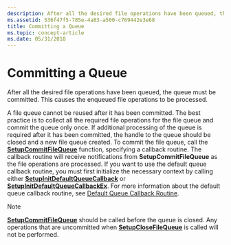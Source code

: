 ```yaml
---
description: After all the desired file operations have been queued, the queue must be committed. This causes the enqueued file operations to be processed.
ms.assetid: 536f47f5-785e-4a83-a500-c769442e3e68
title: Committing a Queue
ms.topic: concept-article
ms.date: 05/31/2018
---
```


# Committing a Queue

After all the desired file operations have been queued, the queue must be committed. This causes the enqueued file operations to be processed.

A file queue cannot be reused after it has been committed. The best practice is to collect all the required file operations for the file queue and commit the queue only once. If additional processing of the queue is required after it has been committed, the handle to the queue should be closed and a new file queue created. To commit the file queue, call the [**SetupCommitFileQueue**](/windows/desktop/api/Setupapi/nf-setupapi-setupcommitfilequeuea) function, specifying a callback routine. The callback routine will receive notifications from **SetupCommitFileQueue** as the file operations are processed. If you want to use the default queue callback routine, you must first initialize the necessary context by calling either [**SetupInitDefaultQueueCallback**](/windows/desktop/api/Setupapi/nf-setupapi-setupinitdefaultqueuecallback) or [**SetupInitDefaultQueueCallbackEx**](/windows/desktop/api/Setupapi/nf-setupapi-setupinitdefaultqueuecallbackex). For more information about the default queue callback routine, see [Default Queue Callback Routine](default-queue-callback-routine.md).

> [!Note]  
> [**SetupCommitFileQueue**](/windows/desktop/api/Setupapi/nf-setupapi-setupcommitfilequeuea) should be called before the queue is closed. Any operations that are uncommitted when [**SetupCloseFileQueue**](/windows/desktop/api/Setupapi/nf-setupapi-setupclosefilequeue) is called will not be performed.

 

 

 



